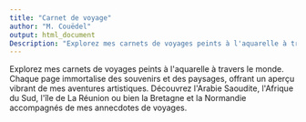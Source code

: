 ```yaml
---
title: "Carnet de voyage"
author: "M. Couëdel"
output: html_document
Description: "Explorez mes carnets de voyages peints à l'aquarelle à travers le monde. Chaque page immortalise des souvenirs et des paysages, offrant un aperçu vibrant de mes aventures artistiques. Découvrez l'Arabie Saoudite, l'Afrique du Sud, l'île de La Réunion ou bien la Bretagne et la Normandie accompagnés de mes annecdotes de voyages."
---
```

Explorez mes carnets de voyages peints à l'aquarelle à travers le monde. Chaque page immortalise des souvenirs et des paysages, offrant un aperçu vibrant de mes aventures artistiques. Découvrez l'Arabie Saoudite, l'Afrique du Sud, l'île de La Réunion ou bien la Bretagne et la Normandie accompagnés de mes annecdotes de voyages.
